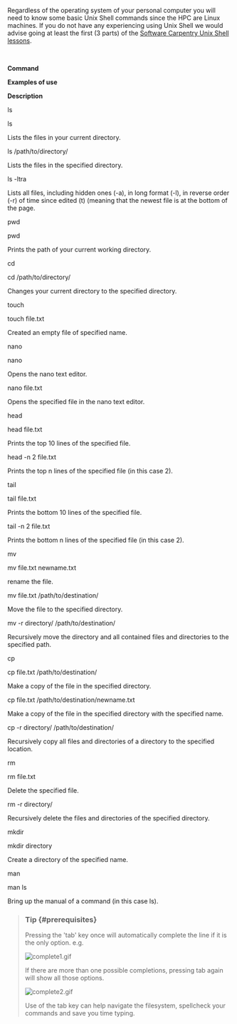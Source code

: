 Regardless of the operating system of your personal computer you will
need to know some basic Unix Shell commands since the HPC are Linux
machines. If you do not have any experiencing using Unix Shell we would
advise going at least the first (3 parts) of the [Software Carpentry
Unix Shell lessons](http://swcarpentry.github.io/shell-novice/).

 

**Command**

**Examples of use**

**Description**

ls

ls

Lists the files in your current directory.

ls /path/to/directory/

Lists the files in the specified directory.

ls -ltra

Lists all files, including hidden ones (-a), in long format (-l), in
reverse order (-r) of time since edited (t) (meaning that the newest
file is at the bottom of the page.

pwd

pwd

Prints the path of your current working directory.

cd

cd /path/to/directory/

Changes your current directory to the specified directory.

touch

touch file.txt

Created an empty file of specified name.

nano

nano

Opens the nano text editor.

nano file.txt

Opens the specified file in the nano text editor.

head

head file.txt

Prints the top 10 lines of the specified file.

head -n 2 file.txt

Prints the top n lines of the specified file (in this case 2).

tail

tail file.txt

Prints the bottom 10 lines of the specified file.

tail -n 2 file.txt

Prints the bottom n lines of the specified file (in this case 2).

mv

mv file.txt newname.txt

rename the file.

mv file.txt /path/to/destination/

Move the file to the specified directory.

mv -r directory/ /path/to/destination/

Recursively move the directory and all contained files and directories
to the specified path.

cp

cp file.txt /path/to/destination/

Make a copy of the file in the specified directory.

cp file.txt /path/to/destination/newname.txt

Make a copy of the file in the specified directory with the specified
name.

cp -r directory/ /path/to/destination/

Recursively copy all files and directories of a directory to the
specified location.

rm

rm file.txt

Delete the specified file.

rm -r directory/

Recursively delete the files and directories of the specified directory.

mkdir

mkdir directory

Create a directory of the specified name.

man

man ls

Bring up the manual of a command (in this case ls).

> ### Tip {#prerequisites}
>
> Pressing the \'tab\' key once will automatically complete the line if
> it is the only option. e.g. 
>
> ![complete1.gif](https://support.nesi.org.nz/hc/article_attachments/360004748996/complete1.gif)
>
> If there are more than one possible completions, pressing tab again
> will show all those options.
>
> ![complete2.gif](https://support.nesi.org.nz/hc/article_attachments/360004621875/complete2.gif)
>
> Use of the tab key can help navigate the filesystem, spellcheck your
> commands and save you time typing.
